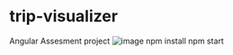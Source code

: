# trip-visualizer
Angular Assesment project
![image](https://github.com/user-attachments/assets/1310791c-42a7-4c11-9782-741651e9ea95)
npm install
npm start
